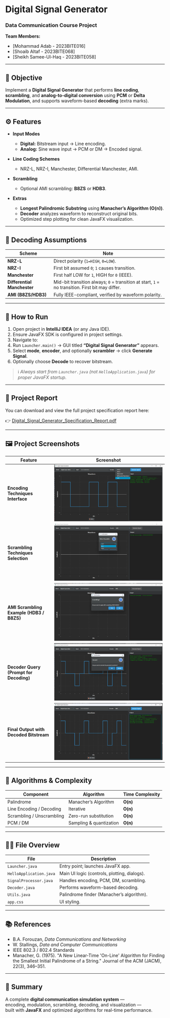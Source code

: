 # Digital Signal Generator
### Data Communication Course Project

**Team Members:**
- [Mohammad Adab - 2023BITE016]
- [Shoaib Altaf - 2023BITE068]
- [Sheikh Samee-Ul-Haq - 2023BITE058]

---

## 🎯 Objective
Implement a **Digital Signal Generator** that performs **line coding**, **scrambling**, and **analog-to-digital conversion** using **PCM** or **Delta Modulation**, and supports waveform-based **decoding** (extra marks).

---

## ⚙️ Features

- **Input Modes**
    - **Digital:** Bitstream input → Line encoding.
    - **Analog:** Sine wave input → PCM or DM → Encoded signal.

- **Line Coding Schemes**
    - NRZ-L, NRZ-I, Manchester, Differential Manchester, AMI.

- **Scrambling**
    - Optional AMI scrambling: **B8ZS** or **HDB3**.

- **Extras**
    - **Longest Palindromic Substring** using **Manacher’s Algorithm (O(n))**.
    - **Decoder** analyzes waveform to reconstruct original bits.
    - Optimized step plotting for clean JavaFX visualization.

---

## 🧩 Decoding Assumptions

| Scheme | Note |
|---------|------|
| **NRZ-L** | Direct polarity (`1=HIGH`, `0=LOW`). |
| **NRZ-I** | First bit assumed `0`; `1` causes transition. |
| **Manchester** | First half LOW for `1`, HIGH for `0` (IEEE). |
| **Differential Manchester** | Mid-bit transition always; `0` = transition at start, `1` = no transition. First bit may differ. |
| **AMI (B8ZS/HDB3)** | Fully IEEE-compliant, verified by waveform polarity. |

---

## 🚀 How to Run

1. Open project in **IntelliJ IDEA** (or any Java IDE).
2. Ensure JavaFX SDK is configured in project settings.
3. Navigate to:  
4. Run `Launcher.main()` → GUI titled **“Digital Signal Generator”** appears.
5. Select **mode**, **encoder**, and optionally **scrambler** → click **Generate Signal**.
6. Optionally choose **Decode** to recover bitstream.

> ℹ️ *Always start from `Launcher.java` (not `HelloApplication.java`) for proper JavaFX startup.*

---

## 📄 Project Report

You can download and view the full project specification report here:

👉 [Digital_Signal_Generator_Specification_Report.pdf](./Digital_Signal_Generator_Specification_Report.pdf)


---


## 🖼️ Project Screenshots

| Feature | Screenshot |
|----------|-------------|
| **Encoding Techniques Interface** | ![Encoding Techniques](screenshots/encoding_techniques.png) |
| **Scrambling Techniques Selection** | ![Scrambling Techniques](screenshots/scrambling_techniques.png) |
| **AMI Scrambling Example (HDB3 / B8ZS)** | ![Scrambling Example](screenshots/scrambling.png) |
| **Decoder Query (Prompt for Decoding)** | ![Asking Decoding](screenshots/asking_decoding.png) |
| **Final Output with Decoded Bitstream** | ![Final Output](screenshots/final_output.png) |

---


## 🧮 Algorithms & Complexity

| Component | Algorithm | Time Complexity |
|------------|------------|----------------|
| Palindrome | Manacher’s Algorithm | **O(n)** |
| Line Encoding / Decoding | Iterative | **O(n)** |
| Scrambling / Unscrambling | Zero-run substitution | **O(n)** |
| PCM / DM | Sampling & quantization | **O(n)** |

---

## 🧑‍💻 File Overview

| File | Description |
|------|--------------|
| `Launcher.java` | Entry point; launches JavaFX app. |
| `HelloApplication.java` | Main UI logic (controls, plotting, dialogs). |
| `SignalProcessor.java` | Handles encoding, PCM, DM, scrambling. |
| `Decoder.java` | Performs waveform-based decoding. |
| `Utils.java` | Palindrome finder (Manacher’s algorithm). |
| `app.css` | UI styling. |


---

## 📚 References
- B.A. Forouzan, *Data Communications and Networking*
- W. Stallings, *Data and Computer Communications*
- IEEE 802.3 / 802.4 Standards
- Manacher, G. (1975). "A New Linear-Time 'On-Line' Algorithm for Finding the Smallest Initial Palindrome of a String." Journal of the ACM (JACM), 22(3), 346–351.

---

## 🏁 Summary
A complete **digital communication simulation system** —  
encoding, modulation, scrambling, decoding, and visualization —  
built with **JavaFX** and optimized algorithms for real-time performance.
